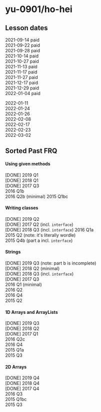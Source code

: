 # yu-0901/ho-hei

## Lesson dates
2021-09-14 paid  
2021-09-22 paid  
2021-09-28 paid  
2021-10-14 paid  
2021-10-27 paid  
2021-11-13 paid  
2021-11-17 paid  
2021-11-27 paid  
2021-12-17 paid  
2021-12-29 paid  
2022-01-04 paid  

2022-01-11  
2022-01-24  
2022-01-26  
2022-02-08  
2022-02-17  
2022-02-23  
2022-03-02  

## Sorted Past FRQ

#### Using given methods
[DONE] 2019 Q1  
[DONE] 2018 Q1  
[DONE] 2017 Q3  
2016 Q1b  
2016 Q2b (minimal)
2015 Q1bc  

#### Writing classes
[DONE] 2019 Q2  
[DONE] 2017 Q2 (incl. `interface`)  
[DONE] 2018 Q3 (incl. `interface`)
2016 Q1a  
2015 Q2 (note: it's literally wordle)  
2015 Q4b (part a incl. `interface`)

#### Strings
[DONE] 2019 Q3 (note: part b is incomplete)  
[DONE] 2018 Q2 (minimal)  
[DONE] 2018 Q3 (incl. `interface`)  
[DONE] 2017 Q3  
2016 Q1 (minimal)  
2016 Q2  
2016 Q4  
2015 Q2  

#### 1D Arrays and ArrayLists
[DONE] 2019 Q3  
[DONE] 2018 Q2  
[DONE] 2017 Q1  
2016 Q2c  
2016 Q4  
2015 Q1a  
2015 Q3  

#### 2D Arrays
[DONE] 2019 Q4  
[DONE] 2018 Q4  
[DONE] 2017 Q4  
2016 Q3  
2015 Q1bc  
2015 Q3  
